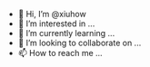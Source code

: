 - 👋 Hi, I’m @xiuhow
- 👀 I’m interested in ...
- 🌱 I’m currently learning ...
- 💞️ I’m looking to collaborate on ...
- 📫 How to reach me ...

<!---
xiuhow/xiuhow is a ✨ special ✨ repository because its `README.md` (this file) appears on your GitHub profile.
You can click the Preview link to take a look at your changes.
--->
